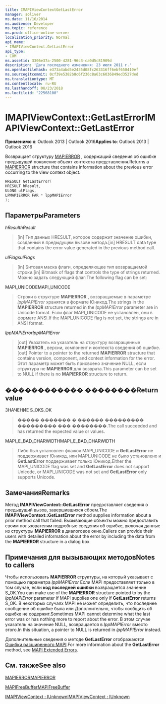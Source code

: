 ```yaml
---
title: IMAPIViewContextGetLastError
manager: soliver
ms.date: 11/16/2014
ms.audience: Developer
ms.topic: reference
ms.prod: office-online-server
localization_priority: Normal
api_name:
- IMAPIViewContext.GetLastError
api_type:
- COM
ms.assetid: 3306e37a-2500-4281-96c3-ca0d5c81909d
description: 'Дата последнего изменения: 23 июля 2011 г.'
ms.openlocfilehash: e373a4abd5e2435d08fc263316ff6ebf650410ef
ms.sourcegitcommit: 0cf39e5382b8c6f236c8a63c6036849ed3527ded
ms.translationtype: MT
ms.contentlocale: ru-RU
ms.lasthandoff: 08/23/2018
ms.locfileid: "22568100"
---
```

# <a name="imapiviewcontextgetlasterror"></a><span data-ttu-id="27cfe-103">IMAPIViewContext::GetLastError</span><span class="sxs-lookup"><span data-stu-id="27cfe-103">IMAPIViewContext::GetLastError</span></span>

  
  
<span data-ttu-id="27cfe-104">**Применимо к**: Outlook 2013 | Outlook 2016</span><span class="sxs-lookup"><span data-stu-id="27cfe-104">**Applies to**: Outlook 2013 | Outlook 2016</span></span> 
  
<span data-ttu-id="27cfe-105">Возвращает структуру [MAPIERROR](mapierror.md) , содержащий сведения об ошибке предыдущей появление объект контекста представления.</span><span class="sxs-lookup"><span data-stu-id="27cfe-105">Returns a [MAPIERROR](mapierror.md) structure that contains information about the previous error occurring to the view context object.</span></span> 
  
```cpp
HRESULT GetLastError(
HRESULT hResult,
ULONG ulFlags,
LPMAPIERROR FAR * lppMAPIError
);
```

## <a name="parameters"></a><span data-ttu-id="27cfe-106">Параметры</span><span class="sxs-lookup"><span data-stu-id="27cfe-106">Parameters</span></span>

 <span data-ttu-id="27cfe-107">_hResult_</span><span class="sxs-lookup"><span data-stu-id="27cfe-107">_hResult_</span></span>
  
> <span data-ttu-id="27cfe-108">[in] Тип данных HRESULT, которое содержит значение ошибки, созданный в предыдущем вызове метода.</span><span class="sxs-lookup"><span data-stu-id="27cfe-108">[in] HRESULT data type that contains the error value generated in the previous method call.</span></span>
    
 <span data-ttu-id="27cfe-109">_ulFlags_</span><span class="sxs-lookup"><span data-stu-id="27cfe-109">_ulFlags_</span></span>
  
> <span data-ttu-id="27cfe-110">[in] Битовая маска флаги, определяющее тип возвращаемой строки.</span><span class="sxs-lookup"><span data-stu-id="27cfe-110">[in] Bitmask of flags that controls the type of strings returned.</span></span> <span data-ttu-id="27cfe-111">Можно задать следующий флаг:</span><span class="sxs-lookup"><span data-stu-id="27cfe-111">The following flag can be set:</span></span>
    
<span data-ttu-id="27cfe-112">MAPI_UNICODE</span><span class="sxs-lookup"><span data-stu-id="27cfe-112">MAPI_UNICODE</span></span> 
  
> <span data-ttu-id="27cfe-113">Строки в структуре **MAPIERROR** , возвращаемые в параметре _lppMAPIError_ хранятся в формате Юникод.</span><span class="sxs-lookup"><span data-stu-id="27cfe-113">The strings in the **MAPIERROR** structure returned in the  _lppMAPIError_ parameter are in Unicode format.</span></span> <span data-ttu-id="27cfe-114">Если флаг MAPI_UNICODE не установлен, они в формате ANSI.</span><span class="sxs-lookup"><span data-stu-id="27cfe-114">If the MAPI_UNICODE flag is not set, the strings are in ANSI format.</span></span> 
    
 <span data-ttu-id="27cfe-115">_lppMAPIError_</span><span class="sxs-lookup"><span data-stu-id="27cfe-115">_lppMAPIError_</span></span>
  
> <span data-ttu-id="27cfe-116">[out] Указатель на указатель на структуру возвращенные **MAPIERROR** , версии, компонент и контекста сведения об ошибке.</span><span class="sxs-lookup"><span data-stu-id="27cfe-116">[out] Pointer to a pointer to the returned **MAPIERROR** structure that contains version, component, and context information for the error.</span></span> <span data-ttu-id="27cfe-117">Этот параметр может быть присвоено значение NULL, если структура не **MAPIERROR** для возврата.</span><span class="sxs-lookup"><span data-stu-id="27cfe-117">This parameter can be set to NULL if there is no **MAPIERROR** structure to return.</span></span> 
    
## <a name="return-value"></a><span data-ttu-id="27cfe-118">������������ ��������</span><span class="sxs-lookup"><span data-stu-id="27cfe-118">Return value</span></span>

<span data-ttu-id="27cfe-119">ЗНАЧЕНИЕ S_OK</span><span class="sxs-lookup"><span data-stu-id="27cfe-119">S_OK</span></span> 
  
> <span data-ttu-id="27cfe-120">����� ������� � ������ ��������� ��������� ��� ��������.</span><span class="sxs-lookup"><span data-stu-id="27cfe-120">The call succeeded and has returned the expected value or values.</span></span>
    
<span data-ttu-id="27cfe-121">MAPI_E_BAD_CHARWIDTH</span><span class="sxs-lookup"><span data-stu-id="27cfe-121">MAPI_E_BAD_CHARWIDTH</span></span> 
  
> <span data-ttu-id="27cfe-122">Либо был установлен флажок MAPI_UNICODE и **GetLastError** не поддерживает Юникод, или MAPI_UNICODE не было установлено и **GetLastError** поддерживает только Юникод.</span><span class="sxs-lookup"><span data-stu-id="27cfe-122">Either the MAPI_UNICODE flag was set and **GetLastError** does not support Unicode, or MAPI_UNICODE was not set and **GetLastError** only supports Unicode.</span></span> 
    
## <a name="remarks"></a><span data-ttu-id="27cfe-123">Замечания</span><span class="sxs-lookup"><span data-stu-id="27cfe-123">Remarks</span></span>

<span data-ttu-id="27cfe-124">Метод **IMAPIViewContext::GetLastError** предоставляет сведения о предыдущий вызов, завершившихся сбоем.</span><span class="sxs-lookup"><span data-stu-id="27cfe-124">The **IMAPIViewContext::GetLastError** method supplies information about a prior method call that failed.</span></span> <span data-ttu-id="27cfe-125">Вызывающие объекты можно предоставить своим пользователям подробные сведения об ошибке, включая данные из структуры **MAPIERROR** в диалоговое окно.</span><span class="sxs-lookup"><span data-stu-id="27cfe-125">Callers can provide their users with detailed information about the error by including the data from the **MAPIERROR** structure in a dialog box.</span></span> 
  
## <a name="notes-to-callers"></a><span data-ttu-id="27cfe-126">Примечания для вызывающих методов</span><span class="sxs-lookup"><span data-stu-id="27cfe-126">Notes to callers</span></span>

<span data-ttu-id="27cfe-127">Чтобы использовать **MAPIERROR** структуры, на который указывает с помощью параметра _lppMAPIError_ Если MAPI предоставляет только в том случае, если **код последней ошибки** возвращается значение S_OK.</span><span class="sxs-lookup"><span data-stu-id="27cfe-127">You can make use of the **MAPIERROR** structure pointed to by the  _lppMAPIError_ parameter if MAPI supplies one only if **GetLastError** returns S_OK.</span></span> <span data-ttu-id="27cfe-128">В некоторых случаях MAPI не может определить, что последнее сообщение об ошибке была или Дополнительно, чтобы сообщить об ошибке не содержит.</span><span class="sxs-lookup"><span data-stu-id="27cfe-128">Sometimes MAPI cannot determine what the last error was or has nothing more to report about the error.</span></span> <span data-ttu-id="27cfe-129">В этом случае указатель на значение NULL, возвращается в _lppMAPIError_ вместо этого.</span><span class="sxs-lookup"><span data-stu-id="27cfe-129">In this situation, a pointer to NULL is returned in  _lppMAPIError_ instead.</span></span> 
  
<span data-ttu-id="27cfe-130">Дополнительные сведения о методе **GetLastError** отображаются [Ошибки расширенного MAPI](mapi-extended-errors.md).</span><span class="sxs-lookup"><span data-stu-id="27cfe-130">For more information about the **GetLastError** method, see [MAPI Extended Errors](mapi-extended-errors.md).</span></span>
  
## <a name="see-also"></a><span data-ttu-id="27cfe-131">См. также</span><span class="sxs-lookup"><span data-stu-id="27cfe-131">See also</span></span>



[<span data-ttu-id="27cfe-132">MAPIERROR</span><span class="sxs-lookup"><span data-stu-id="27cfe-132">MAPIERROR</span></span>](mapierror.md)
  
[<span data-ttu-id="27cfe-133">MAPIFreeBuffer</span><span class="sxs-lookup"><span data-stu-id="27cfe-133">MAPIFreeBuffer</span></span>](mapifreebuffer.md)
  
[<span data-ttu-id="27cfe-134">IMAPIViewContext : IUnknown</span><span class="sxs-lookup"><span data-stu-id="27cfe-134">IMAPIViewContext : IUnknown</span></span>](imapiviewcontextiunknown.md)

